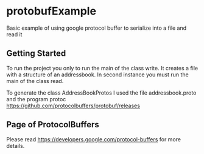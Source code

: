 # protobufExample
Basic example of using google protocol buffer to serialize into a file and read it

## Getting Started

To run the project you only to run the main of the class write. It creates a file with a structure of an addressbook.
In second instance you must run the main of the class read.

To generate the class AddressBookProtos I used the file addressbook.proto and the program protoc https://github.com/protocolbuffers/protobuf/releases

## Page of ProtocolBuffers

Please read https://developers.google.com/protocol-buffers for more details.
